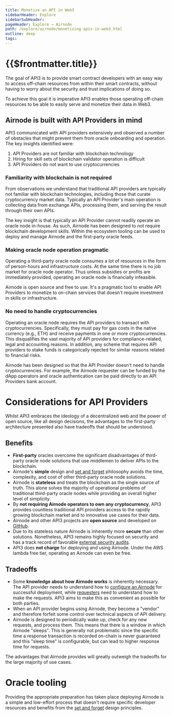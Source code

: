 ```yaml
---
title: Monetize an API in Web3
sidebarHeader: Explore
sidebarSubHeader:
pageHeader: Explore → Airnode
path: /explore/airnode/monetizing-apis-in-web3.html
outline: deep
tags:
---
```


<PageHeader/>

<SearchHighlight/>

<FlexStartTag/>

# {{$frontmatter.title}}

The goal of API3 is to provide smart contract developers with an easy way to
access off-chain resources from within their smart contracts, without having to
worry about the security and trust implications of doing so.

To achieve this goal it is imperative API3 enables those operating off-chain
resources to be able to easily serve and monetize their data in Web3.

## Airnode is built with API Providers in mind

API3 communicated with API providers extensively and observed a number of
obstacles that might prevent them from oracle onboarding and operation. The key
insights identified were:

1. API Providers are not familiar with blockchain technology
2. Hiring for skill sets of blockchain validator operation is difficult
3. API Providers do not want to use cryptocurrencies

### Familiarity with blockchain is not required

From observations we understand that traditional API providers are typically not
familiar with blockchain technologies, including those that curate
cryptocurrency market data. Typically an API Provider's main operation is
collecting data from exchange APIs, processing them, and serving the result
through their own APIs.

The key insight is that typically an API Provider cannot readily operate an
oracle node in-house. As such, Airnode has been designed to not require
blockchain development skills. Within the ecosystem tooling can be used to
deploy and manage Airnode and the first-party oracle feeds.

### Making oracle node operation pragmatic

Operating a third-party oracle node consumes a lot of resources in the form of
person-hours and infrastructure costs. At the same time there is no job market
for oracle node operator. Thus unless subsidies or profits are immediately
provided, operating an oracle node is financially infeasible.

Airnode is open source and free to use. It's a pragmatic tool to enable API
Providers to monetize to on-chain services that doesn't require investment in
skills or infrastructure.

<!--Even if some API provider were to obtain the specific know-how
needed by hiring the few node operators that are available, this would not be a
scalable solution.-->

### No need to handle cryptocurrencies

Operating an oracle node requires the API providers to transact with
cryptocurrencies. Specifically, they must pay for gas costs in the native
currency (e.g., ETH) and receive payments in one or more cryptocurrencies. This
disqualifies the vast majority of API providers for compliance-related, legal
and accounting reasons. In addition, any scheme that requires API providers to
stake funds is categorically rejected for similar reasons related to financial
risks.

Airnode has been designed so that the API Provider doesn't need to handle
cryptocurrencies. For example, the Airnode requester can be funded by the dApp
operators and oracle authentication can be paid directly to an API Providers
bank account.

# Considerations for API Providers

Whilst API3 embraces the ideology of a decentralized web and the power of open
source, like all design decisions, the advantages to the first-party
architecture presented also have tradeoffs that should be understood.

<!--

Although the potential barriers might seem off-putting at first, there are
several compelling reasons for which it is still worth considering operating an
oracle node.

::: info Learn more

Read more about them (in this
article)["/explore/airnode/why-first-party-oracles.md"]

:::
-->
<!--
API3 embraces the ideology of a decentralized web and the power of open source.

Furthermore it believes that the
[oracle problem is ill-posed](https://medium.com/api3/the-api-connectivity-problem-bd7fa0420636)
and instead, the problem to be solved is how to connect APIs to the blockchain.
Airnode is a first-party oracle solution that addresses this problem. Like all
design decisions, however, the advantages presented below have tradeoffs that
should be understood.
-->

## Benefits

- **First-party** oracles overcome the significant disadvantages of third-party
  oracle node solutions that use middlemen to deliver APIs to the blockchain.
- Airnode's **simple** design and
  [set and forget](/explore/airnode/what-is-airnode.md#_1-set-and-forget)
  philosophy avoids the time, complexity, and cost of other third-party oracle
  node solutions.
- Airnode is **stateless** and treats the blockchain as the single source of
  truth. This alone solves the majority of operational problems of traditional
  third-party oracle nodes while providing an overall higher level of
  simplicity.
- By **not requiring Airnode operators to own any cryptocurrency**, API3
  provides countless traditional API providers access to the rapidly growing
  blockchain market and to innovative use cases for their data.
  <!--To
  enable this, Airnode protocols are designed in way that requesters (contracts
  making the requests) specify a sponsor (account that sponsors the transaction)
  to pay for the response transaction.-->
- Airnode and other API3 projects are **open source** and developed on
  [GitHub](https://github.com/api3dao).
- Due to its stateless nature Airnode is inherently more **secure** than other
  solutions. Nonetheless, API3 remains highly focused on security and has a
  track record of favorable
  [external security audits](https://github.com/api3dao/api3-dao/tree/main/reports).
- API3 does **not charge** for deploying and using Airnode. Under the AWS lambda
  free tier, operating an Airnode can even be free.

## Tradeoffs

- Some **knowledge about how Airnode works** is inherently necessary. The API
  provider needs to understand how to
  [configure an Airnode](/reference/airnode/latest/understand/configuring.md)
  for successful deployment, while
  [requesters](/reference/airnode/latest/concepts/requester.md) need to
  understand how to make the requests. API3 aims to make this as convenient as
  possible for both parties.
- When an API provider begins using Airnode, they become a "vendor" and
  therefore forfeit some control over technical aspects of API delivery.
- Airnode is designed to periodically wake up, check for any new requests, and
  process them. This means that there is a window in which Airnode "sleeps".
  This is generally not problematic since the specific time a response
  transaction is recorded on-chain is never guaranteed and this "sleep time" is
  configurable, but can lead to higher response time for requests.

The advantages that Airnode provides will greatly outweigh the tradeoffs for the
large majority of use cases.

# Oracle tooling

Providing the appropriate preparation has taken place deploying Airnode is a
simple and low-effort process that doesn't require specific developer resources
and benefits from the
[set and forget](/explore/airnode/what-is-airnode.md#_1-set-and-forget) design
principles.

<FlexEndTag/>
